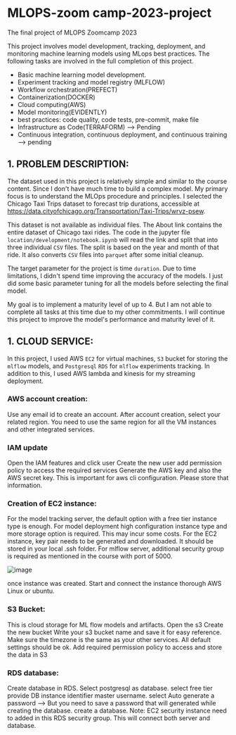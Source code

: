 # MLOPS-zoom camp-2023-project
The final project of MLOPS Zoomcamp 2023

This project involves model development, tracking, deployment, and monitoring machine learning models using MLops best practices. The following tasks are involved in the full completion of this project.
- Basic machine learning model development.
- Experiment tracking and model registry (MLFLOW)
- Workflow orchestration(PREFECT)
- Containerization(DOCKER)
- Cloud computing(AWS)
- Model monitoring(EVIDENTLY)
- best practices: code quality, code tests, pre-commit, make file
- Infrastructure as Code(TERRAFORM) --> Pending
- Continuous integration, continuous deployment, and continuous training --> pending

## 1. PROBLEM DESCRIPTION:
The dataset used in this project is relatively simple and similar to the course content. Since I don't have much time to build a complex model. My primary focus is to understand the MLOps procedure and principles. I selected the Chicago Taxi Trips dataset to forecast trip durations, accessible at https://data.cityofchicago.org/Transportation/Taxi-Trips/wrvz-psew.

This dataset is not available as individual files. The About link contains the entire dataset of Chicago taxi rides. The code in the jupyter file `location/development/notebook.ipynb` will read the link and split that into three individual `CSV` files. The split is based on the year and month of that ride. It also converts `CSV` files into `parquet` after some initial cleanup.

The target parameter for the project is time `duration`.  Due to time limitations, I didn't spend time improving the accuracy of the models. I just did some basic parameter tuning for all the models before selecting the final model.

My goal is to implement a maturity level of up to 4. But I am not able to complete all tasks at this time due to my other commitments. I will continue this project to improve the model's performance and  maturity level of it.

## 1. CLOUD SERVICE:
In this project, I used AWS `EC2` for virtual machines, `S3` bucket for storing the `mlflow` models, and `Postgresql` `RDS` for `mlflow` experiments tracking. In addition to this, I used AWS lambda and kinesis for my streaming deployment.
### AWS account creation:
Use any email id to create an account. 
After account creation, select your related region. You need to use the same region for all the VM instances and other integrated services.
### IAM update
Open the IAM features and click user
Create the new user
add permission policy to access the required services
Generate the AWS key and also the AWS secret key. This is important for aws cli configuration. Please store that information.
### Creation of EC2 instance:
For the model tracking server, the default option with a free tier instance type is enough. For model deployment high configuration instance type and more storage option is required. This may incur some costs. 
For the EC2 instance, key pair needs to be generated and downloaded. It should be stored in your local .ssh folder.
For mlflow server, additional security group is required as mentioned in the course with port of 5000.

![image](https://github.com/arundac23/MLOPS-zoomcamp-2023-project/assets/76126029/f41ec5ad-92d4-4e08-82cf-f41d5e5f60fd)

once instance was created. Start and connect the instance thorough AWS Linux or ubuntu.
### S3 Bucket:
This is cloud storage for ML flow models and artifacts.
Open the s3 
Create the new bucket
Write your s3 bucket name and save it for easy reference.
Make sure the timezone is the same as your other services.
All default settings should be ok.
Add required permission policy to access and store the data in S3

### RDS database:
Create database in RDS.
Select postgresql as database.
select free tier
provide DB instance identifier
master username.
select Auto generate a password --> But you need to save a password that will generated while creating the database.
create a database.
Note: EC2 security instance need to added in this RDS security group. This will connect both server and database.



